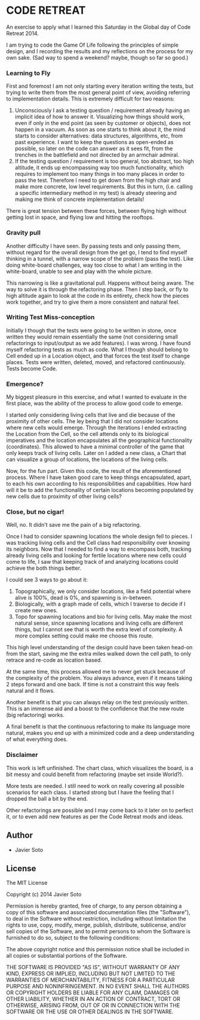 CODE RETREAT
============

An exercise to apply what I learned this Saturday in the Global day of Code Retreat 2014.

I am trying to code the Game Of Life following the principles of simple design, and I recording the results and my reflections on the process for my own sake. (Sad way to spend a weekend? maybe, though so far so good.)

### Learning to Fly

First and foremost I am not only starting every iteration writing the tests, but trying to write them from the most general point of view, avoiding referring to implementation details. This is extremely difficult for two reasons:

1. Unconsciously I ask a testing question / requirement already having an implicit idea of how to answer it. Visualizing how things should work, even if only in the end point (as seen by customer or objects), does not happen in a vacuum. As soon as one starts to think about it, the mind starts to consider alternatives: data structures, algorithms, etc, from past experience. I want to keep the questions as open-ended as possible, so later on the code can answer as it sees fit, from the trenches in the battlefield and not directed by an armchair admiral.
2. If the testing question / requirement is too general, too abstract, too high altitude, it ends up encompassing way too much functionality, which requires to implement too many things in too many places in order to pass the test. Therefore I need to get down from the high chair and make more concrete, low level requirements. But this in turn, (i.e. calling a specific intermediary method in my test) is already steering and making me think of concrete implementation details!

There is great tension between these forces, between flying high without getting lost in space, and flying low and hitting the rooftops.

### Gravity pull

Another difficulty I have seen. By passing tests and only passing them, without regard for the overall design from the get go, I tend to find myself thinking in a tunnel, with a narrow scope of the problem (pass the test). Like doing white-board challenges, way too close to what I am writing in the white-board, unable to see and play with the whole picture.

This narrowing is like a gravitational pull. Happens without being aware. The way to solve it is through the refactoring phase. Then I step back, or fly to high altitude again to look at the code in its entirety, check how the pieces work together, and try to give them a more consistent and natural feel.

### Writing Test Miss-conception

Initially I though that the tests were going to be written in stone, once written they would remain essentially the same (not considering small refactorings to input/output as we add features). I was wrong. I have found myself refactoring tests as much as code. What I though should belong to Cell ended up in a Location object, and that forces the test itself to change places. Tests were written, deleted, moved, and refactored continuously. Tests become Code.

### Emergence?

My biggest pleasure in this exercise, and what I wanted to evaluate in the first place, was the ability of the process to allow good code to emerge.

I started only considering living cells that live and die because of the proximity of other cells. The ley being that I did not consider locations where new cells would emerge. Through the iterations I ended extracting the Location from the Cell, so the cell attends only to its biological imperatives and the location encapsulates all the geographical functionality (coordinates). This allowed to have a minimal controller of the game that only keeps track of living cells. Later on I added a new class, a Chart that can visualize a group of locations, the locations of the living cells.

Now, for the fun part. Given this code, the result of the aforementioned process. Where I have taken good care to keep things encapsulated, apart, to each his own according to his responsibilities and capabilities. How hard will it be to add the functionality of certain locations becoming populated by new cells due to proximity of other living cells?

### Close, but no cigar!

Well, no. It didn't save me the pain of a big refactoring.

Once I had to consider spawning locations the whole design fell to pieces. I was tracking living cells and the Cell class had responsibility over knowing its neighbors. Now that I needed to find a way to encompass both, tracking already living cells and looking for fertile locations where new cells could come to life, I saw that keeping track of and analyzing locations could achieve the both things better.

I could see 3 ways to go about it:

1. Topographically, we only consider locations, like a field potential where alive is 100%, dead is 0%, and spawning is in-between.
2. Biologically, with a graph made of cells, which I traverse to decide if I create new ones.
3. Topo for spawning locations and bio for living cells. May make the most natural sense, since spawning locations and living cells are different things, but I cannot see that is worth the extra level of complexity. A more complex setting could make me choose this route.

This high level understanding of the design could have been taken head-on from the start, saving me the extra miles walked down the cell path, to only retrace and re-code as location based.

At the same time, this process allowed me to never get stuck because of the complexity of the problem. You always advance, even if it means taking 2 steps forward and one back. If time is not a constraint this way feels natural and it flows.

Another benefit is that you can always relay on the test previously written. This is an immense aid and a boost to the confidence that the new route (big refactoring) works.

A final benefit is that the continuous refactoring to make its language more natural, makes you end up with a minimized code and a deep understanding of what everything does.

### Disclaimer

This work is left unfinished. The chart class, which visualizes the board, is a bit messy and could benefit from refactoring (maybe set inside World?).

More tests are needed. I still need to work on really covering all possible scenarios for each class. I started strong but I have the feeling that I dropped the ball a bit by the end.

Other refactorings are possible and I may come back to it later on to perfect it, or to even add new features as per the Code Retreat mods and ideas.

## Author

- Javier Soto

## License

The MIT License

Copyright (c) 2014 Javier Soto

Permission is hereby granted, free of charge, to any person obtaining a copy of this software and associated documentation files (the "Software"), to deal in the Software without restriction, including without limitation the rights to use, copy, modify, merge, publish, distribute, sublicense, and/or sell copies of the Software, and to permit persons to whom the Software is furnished to do so, subject to the following conditions:

The above copyright notice and this permission notice shall be included in all copies or substantial portions of the Software.

THE SOFTWARE IS PROVIDED "AS IS", WITHOUT WARRANTY OF ANY KIND, EXPRESS OR IMPLIED, INCLUDING BUT NOT LIMITED TO THE WARRANTIES OF MERCHANTABILITY, FITNESS FOR A PARTICULAR PURPOSE AND NONINFRINGEMENT. IN NO EVENT SHALL THE AUTHORS OR COPYRIGHT HOLDERS BE LIABLE FOR ANY CLAIM, DAMAGES OR OTHER LIABILITY, WHETHER IN AN ACTION OF CONTRACT, TORT OR OTHERWISE, ARISING FROM, OUT OF OR IN CONNECTION WITH THE SOFTWARE OR THE USE OR OTHER DEALINGS IN THE SOFTWARE.
